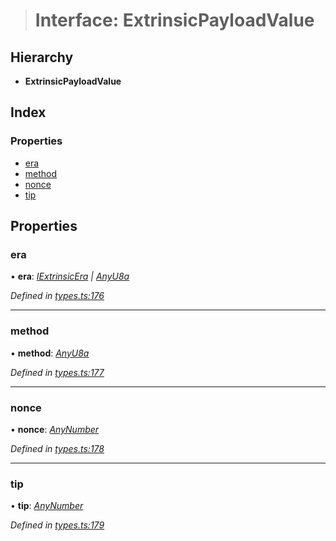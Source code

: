 > # Interface: ExtrinsicPayloadValue

## Hierarchy

* **ExtrinsicPayloadValue**

## Index

### Properties

* [era](_types_.extrinsicpayloadvalue.md#era)
* [method](_types_.extrinsicpayloadvalue.md#method)
* [nonce](_types_.extrinsicpayloadvalue.md#nonce)
* [tip](_types_.extrinsicpayloadvalue.md#tip)

## Properties

###  era

• **era**: *[IExtrinsicEra](_types_.iextrinsicera.md) | [AnyU8a](../modules/_types_.md#anyu8a)*

*Defined in [types.ts:176](https://github.com/polkadot-js/api/blob/afa4b2b/packages/types/src/types.ts#L176)*

___

###  method

• **method**: *[AnyU8a](../modules/_types_.md#anyu8a)*

*Defined in [types.ts:177](https://github.com/polkadot-js/api/blob/afa4b2b/packages/types/src/types.ts#L177)*

___

###  nonce

• **nonce**: *[AnyNumber](../modules/_types_.md#anynumber)*

*Defined in [types.ts:178](https://github.com/polkadot-js/api/blob/afa4b2b/packages/types/src/types.ts#L178)*

___

###  tip

• **tip**: *[AnyNumber](../modules/_types_.md#anynumber)*

*Defined in [types.ts:179](https://github.com/polkadot-js/api/blob/afa4b2b/packages/types/src/types.ts#L179)*
